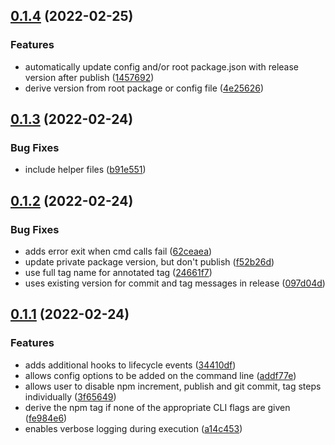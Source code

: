 ## [0.1.4](https://github.com/geotrev/release-workspaces/compare/v0.1.3...v0.1.4) (2022-02-25)


### Features

* automatically update config and/or root package.json with release version after publish ([1457692](https://github.com/geotrev/release-workspaces/commit/145769260ea2949799495532fb3578205ac7d1bc))
* derive version from root package or config file ([4e25626](https://github.com/geotrev/release-workspaces/commit/4e25626932e87154ecae6501838ab372df16ff6f))

## [0.1.3](https://github.com/geotrev/release-workspaces/compare/v0.1.2...v0.1.3) (2022-02-24)

### Bug Fixes

- include helper files ([b91e551](https://github.com/geotrev/release-workspaces/commit/b91e55145a679b079f3bb5499429bb52a4d21fb0))

## [0.1.2](https://github.com/geotrev/release-workspaces/compare/v0.1.1...v0.1.2) (2022-02-24)

### Bug Fixes

- adds error exit when cmd calls fail ([62ceaea](https://github.com/geotrev/release-workspaces/commit/62ceaeac3a40a7a181405e49c36ce092487f7a8a))
- update private package version, but don't publish ([f52b26d](https://github.com/geotrev/release-workspaces/commit/f52b26dffdf79f3df4f42fc2cc1bcf18fe18412e))
- use full tag name for annotated tag ([24661f7](https://github.com/geotrev/release-workspaces/commit/24661f775b34fa1a7d2e43ab8458955b2e43c21d))
- uses existing version for commit and tag messages in release ([097d04d](https://github.com/geotrev/release-workspaces/commit/097d04d5cc08f23b2a464cd8dc406c923c9968ce))

## [0.1.1](https://github.com/geotrev/release-workspaces/compare/v0.1.0...v0.1.1) (2022-02-24)

### Features

- adds additional hooks to lifecycle events ([34410df](https://github.com/geotrev/release-workspaces/commit/34410df71187eb14a9c831a31fef665038409fcb))
- allows config options to be added on the command line ([addf77e](https://github.com/geotrev/release-workspaces/commit/addf77ef1ae5b6c1c7c130a21d70fc121eb16464))
- allows user to disable npm increment, publish and git commit, tag steps individually ([3f65649](https://github.com/geotrev/release-workspaces/commit/3f65649b2af3ecbc1b71dc1c67e931de07e55df0))
- derive the npm tag if none of the appropriate CLI flags are given ([fe984e6](https://github.com/geotrev/release-workspaces/commit/fe984e6d8b5bf122922aef31bd56b9a3503ccae4))
- enables verbose logging during execution ([a14c453](https://github.com/geotrev/release-workspaces/commit/a14c453ebd75039d5dc9d2197891776f56df019c))

